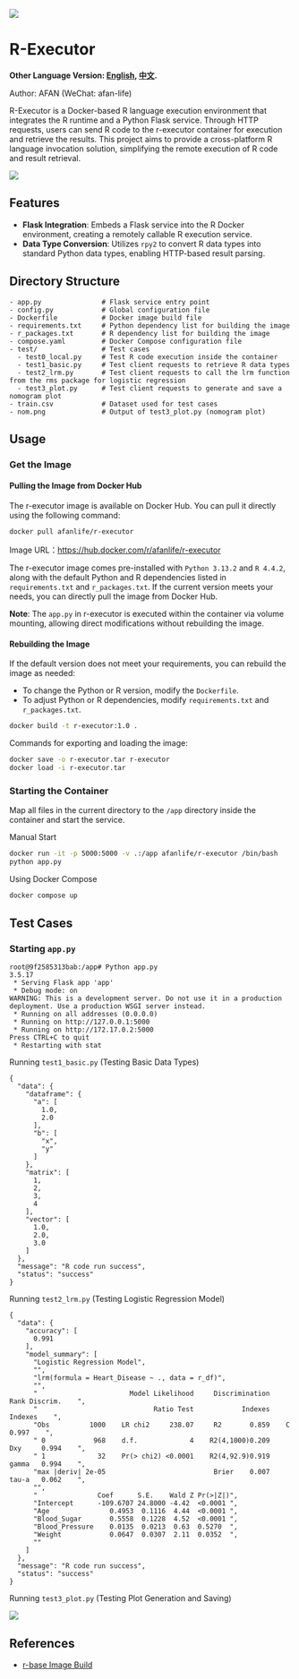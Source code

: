 ![](logo.png) 

# R-Executor

**Other Language Version: [English](README.md), [中文](README_zh.md).**

Author: AFAN (WeChat: afan-life)

R-Executor is a Docker-based R language execution environment that integrates the R runtime and a Python Flask service. Through HTTP requests, users can send R code to the r-executor container for execution and retrieve the results. This project aims to provide a cross-platform R language invocation solution, simplifying the remote execution of R code and result retrieval.

![](flow.png)

## Features
- **Flask Integration**: Embeds a Flask service into the R Docker environment, creating a remotely callable R execution service.
- **Data Type Conversion**: Utilizes `rpy2` to convert R data types into standard Python data types, enabling HTTP-based result parsing.

## Directory Structure

```
- app.py               # Flask service entry point
- config.py            # Global configuration file
- Dockerfile           # Docker image build file
- requirements.txt     # Python dependency list for building the image
- r_packages.txt       # R dependency list for building the image
- compose.yaml         # Docker Compose configuration file
- test/                # Test cases
  - test0_local.py     # Test R code execution inside the container
  - test1_basic.py     # Test client requests to retrieve R data types
  - test2_lrm.py       # Test client requests to call the lrm function from the rms package for logistic regression
  - test3_plot.py      # Test client requests to generate and save a nomogram plot
- train.csv            # Dataset used for test cases
- nom.png              # Output of test3_plot.py (nomogram plot)
```


## Usage

### Get the Image

#### Pulling the Image from Docker Hub

The r-executor image is available on Docker Hub. You can pull it directly using the following command:

```bash
docker pull afanlife/r-executor
```

Image URL：https://hub.docker.com/r/afanlife/r-executor

The r-executor image comes pre-installed with `Python 3.13.2` and `R 4.4.2`, along with the default Python and R dependencies listed in `requirements.txt` and `r_packages.txt`. If the current version meets your needs, you can directly pull the image from Docker Hub.

**Note**: The `app.py` in r-executor is executed within the container via volume mounting, allowing direct modifications without rebuilding the image.

#### Rebuilding the Image

If the default version does not meet your requirements, you can rebuild the image as needed:
- To change the Python or R version, modify the `Dockerfile`.
- To adjust Python or R dependencies, modify `requirements.txt` and `r_packages.txt`.

```bash
docker build -t r-executor:1.0 .
```

Commands for exporting and loading the image:

```bash
docker save -o r-executor.tar r-executor
docker load -i r-executor.tar
```

### Starting the Container

Map all files in the current directory to the `/app` directory inside the container and start the service.

Manual Start

```bash
docker run -it -p 5000:5000 -v .:/app afanlife/r-executor /bin/bash
python app.py
```

Using Docker Compose

```bash
docker compose up
```

## Test Cases

### Starting `app.py`

```
root@9f2585313bab:/app# Python app.py
3.5.17
 * Serving Flask app 'app'
 * Debug mode: on
WARNING: This is a development server. Do not use it in a production deployment. Use a production WSGI server instead.
 * Running on all addresses (0.0.0.0)
 * Running on http://127.0.0.1:5000
 * Running on http://172.17.0.2:5000
Press CTRL+C to quit
 * Restarting with stat
```

Running `test1_basic.py` (Testing Basic Data Types)

```
{
  "data": {
    "dataframe": {
      "a": [
        1.0,
        2.0
      ],
      "b": [
        "x",
        "y"
      ]
    },
    "matrix": [
      1,
      2,
      3,
      4
    ],
    "vector": [
      1.0,
      2.0,
      3.0
    ]
  },
  "message": "R code run success",
  "status": "success"
}
```

Running `test2_lrm.py` (Testing Logistic Regression Model)

```
{
  "data": {
    "accuracy": [
      0.991
    ],
    "model_summary": [
      "Logistic Regression Model",
      "",
      "lrm(formula = Heart_Disease ~ ., data = r_df)",
      "",
      "                       Model Likelihood     Discrimination    Rank Discrim.    ",
      "                             Ratio Test            Indexes          Indexes    ",
      "Obs          1000    LR chi2     238.07     R2       0.859    C       0.997    ",
      " 0            968    d.f.             4    R2(4,1000)0.209    Dxy     0.994    ",
      " 1             32    Pr(> chi2) <0.0001    R2(4,92.9)0.919    gamma   0.994    ",
      "max |deriv| 2e-05                           Brier    0.007    tau-a   0.062    ",
      "",
      "               Coef      S.E.    Wald Z Pr(>|Z|)",
      "Intercept      -109.6707 24.8000 -4.42  <0.0001 ",
      "Age               0.4953  0.1116  4.44  <0.0001 ",
      "Blood_Sugar       0.5558  0.1228  4.52  <0.0001 ",
      "Blood_Pressure    0.0135  0.0213  0.63  0.5270  ",
      "Weight            0.0647  0.0307  2.11  0.0352  ",
      ""
    ]
  },
  "message": "R code run success",
  "status": "success"
}
```

Running `test3_plot.py` (Testing Plot Generation and Saving)

![](nom.png)

## References

- [r-base Image Build](https://github.com/rocker-org/rocker/tree/master/r-base)